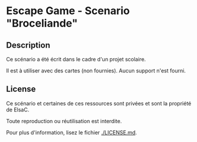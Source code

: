 # Escape Game - Scenario "Broceliande"

## Description

Ce scénario a été écrit dans le cadre d'un projet scolaire.

Il est à utiliser avec des cartes (non fournies). Aucun support n'est fourni.

## License

Ce scénario et certaines de ces ressources sont privées et sont la propriété de ElsaC.

Toute reproduction ou réutilisation est interdite.

Pour plus d'information, lisez le fichier [./LICENSE.md](./LICENSE.md).

